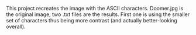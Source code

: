 This project recreates the image with the ASCII characters. Doomer.jpg is the original image, two .txt files are the results. First one is using the smaller set of characters thus being more contrast (and actually better-looking overall).